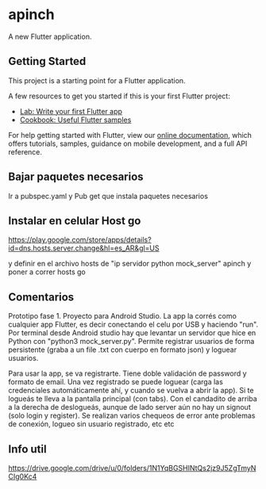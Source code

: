 # apinch

A new Flutter application.

## Getting Started

This project is a starting point for a Flutter application.

A few resources to get you started if this is your first Flutter project:

- [Lab: Write your first Flutter app](https://flutter.dev/docs/get-started/codelab)
- [Cookbook: Useful Flutter samples](https://flutter.dev/docs/cookbook)

For help getting started with Flutter, view our
[online documentation](https://flutter.dev/docs), which offers tutorials,
samples, guidance on mobile development, and a full API reference.

## Bajar paquetes necesarios
Ir a pubspec.yaml y Pub get que instala paquetes necesarios

## Instalar en celular Host go
https://play.google.com/store/apps/details?id=dns.hosts.server.change&hl=es_AR&gl=US

y definir en el archivo hosts de "ip servidor python mock_server"  apinch
y poner a correr hosts go

## Comentarios
Prototipo fase 1. Proyecto para Android Studio. La app la corrés como cualquier app Flutter, es decir conectando el celu por USB y haciendo "run".
Por terminal desde Android studio hay que levantar un servidor que hice en Python con "python3 mock_server.py". Permite registrar usuarios de forma persistente (graba a un file .txt con cuerpo en formato json) y loguear usuarios.

Para usar la app, se va registrarte. Tiene doble validación de password y formato de email. Una vez registrado se puede  loguear (carga las credenciales automáticamente ahí, y cuando se vuelva a abrir la app). Si te logueás te lleva a la pantalla principal (con tabs). Con el candadito de arriba a la derecha de deslogueás, aunque de lado server aún no hay un signout (solo login y register). Se realizan varios chequeos de error ante problemas de conexión, logueo sin usuario registrado, etc etc

## Info util
https://drive.google.com/drive/u/0/folders/1N1YqBGSHINtQs2jz9J5ZgTmyNCIg0Kc4
